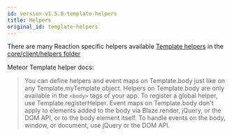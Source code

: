 ```yaml
---
id: version-v1.5.0-template-helpers
title: Helpers
original_id: template-helpers
---
```

    
There are many Reaction specific helpers available [Template helpers](http://docs.meteor.com/#/full/template_helpers) in the [core/client/helpers folder](https://github.com/reactioncommerce/reaction/tree/development/packages/reaction-core/client/helpers)

Meteor Template helper docs:

> You can define helpers and event maps on Template.body just like on any Template.myTemplate object.
> Helpers on Template.body are only available in the `<body>` tags of your app. To register a global helper, use Template.registerHelper. Event maps on Template.body don't apply to elements added to the body via Blaze.render, jQuery, or the DOM API, or to the body element itself. To handle events on the body, window, or document, use jQuery or the DOM API.
